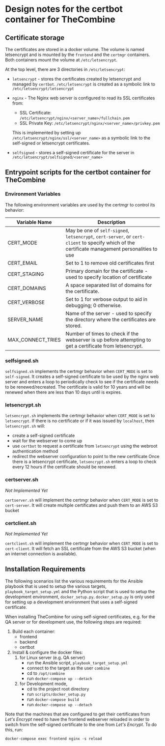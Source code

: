 # Design notes for the certbot container for TheCombine

## Certificate storage

The certificates are stored in a docker volume.  The volume is named letsencrypt
and is mounted by the `frontend` and the `certmgr` containers.  Both containers mount
the volume at `/etc/letsencrypt`.

At the top level, there are 3 directories in `/etc/letsencrypt`:
 - `letsencrypt` - stores the certificates created by letsencrypt and managed by `certbot`.
   `/etc/letsencrypt` is created as a symbolic link to `/etc/letsencrypt/letsencrypt`
 - `nginx` - The Nginx web server is configured to read its SSL certificates from:
   - SSL Certificate: `/etc/letsencrypt/nginx/<server_name>/fullchain.pem`
   - SSL Private Key: `/etc/letsencrypt/nginx/<server_name>/privkey.pem`

   This is implemented by setting up `/etc/letsencrypt/nginx/ssl/<server_name>` as a
   symbolic link to the self-signed or letsencrypt certificates.
 - `selfsigned` - stores a self-signed certificate for the server in
   `/etc/letsencrypt/selfsigned/<server_name>`

## Entrypoint scripts for the certbot container for TheCombine

### Environment Variables

The following environment variables are used by the certmgr to control its
behavior:

| Variable Name     | Description                                                                                                                                     |
| ----------------- | ----------------------------------------------------------------------------------------------------------------------------------------------- |
| CERT_MODE         | May be one of `self-signed`, `letsencrypt`, `cert-server`, or `cert-client` to specify which of the certificate management personalities to use |
| CERT_EMAIL        | Set to 1 to remove old certificates first                                                                                                       |
| CERT_STAGING      | Primary domain for the certificate - used to specify location of certificate                                                                    |
| CERT_DOMAINS      | A space separated list of domains for the certificate.                                                                                          |
| CERT_VERBOSE      | Set to 1 for verbose output to aid in debugging; 0 otherwise.                                                                                   |
| SERVER_NAME       | Name of the server - used to specify the directory where the certificates are stored.                                                           |
| MAX_CONNECT_TRIES | Number of times to check if the webserver is up before attempting to get a certificate from letsencrypt.                                        |

### selfsigned.sh
`selfsigned.sh` implements the certmgr behavior when `CERT_MODE` is set to `self-signed`.
It creates a self-signed certificate to be used by the nginx web server and enters a loop to periodically check to see if the certificate needs to be renewed/recreated.  The certificate is valid for 10 years and will be renewed when there are less than 10 days until is expires.

### letsencrypt.sh
`letsencrypt.sh` implements the certmgr behavior when `CERT_MODE` is set to `letsencrypt`.
If there is no certificate or if it was issued by `localhost`, then `letsencrypt.sh` will:
 - create a self-signed certificate
 - wait for the webserver to come up
 - use `certbot` to request a certificate from `letsencrypt` using the webroot authentication method
 - redirect the webserver configuration to point to the new certificate
Once there is a letsencrypt certificate, `letsencrypt.sh` enters a loop to check every 12 hours if the certificate should be renewed.

### certserver.sh
*Not Implemented Yet*

`certserver.sh` will implement the certmgr behavior when `CERT_MODE` is set to `cert-server`.
It will create multiple certificates and push them to an AWS S3 bucket

### certclient.sh
*Not Implemented Yet*

`certclient.sh` will implement the certmgr behavior when `CERT_MODE` is set to `cert-client`.
It will fetch an SSL certificate from the AWS S3 bucket (when an internet connection is
available).

## Installation Requirements

The following scenarios list the various requirements for the Ansible playbook that
is used to setup the various targets, `playbook_target_setup.yml` and the Python
script that is used to setup the development environment, `docker_setup.py`.  `docker_setup.py`
is only used for setting up a development environment that uses a self-signed
certificate.

When installing TheCombine for using self-signed certificates, e.g. for the QA server
or for development use, the following steps are required:
  1. Build each container:
     - frontend
     - backend
     - certbot
  2. Install & configure the docker files:
     1. for Linux server (e.g. QA server)
        - run the Ansible script, `playbook_target_setup.yml`
        - connect to the target as the user `combine`
        - cd to `/opt/combine`
        - run `docker-compose up --detach`
     2. for Development mode,
        - cd to the project root directory
        - run `scripts/docker_setup.py`
        - run `docker-compose build`
        - run `docker-compose up --detach`

Note that the machines that are configured to get their certificates from _Let's Encrypt_ need to have the frontend webserver reloaded in order to switch from the self-signed certificate to the one from _Let's Encrypt_.   To do this, run:
```
docker-compose exec frontend nginx -s reload
```

